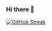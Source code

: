 ### Hi there 👋

<!--
**dcangundogan/dcangundogan** is a ✨ _special_ ✨ repository because its `README.md` (this file) appears on your GitHub profile.

Here are some ideas to get you started:

- 🔭 I’m currently working on ...
- 🌱 I’m currently learning ...
- 👯 I’m looking to collaborate on ...
- 🤔 I’m looking for help with ...
- 💬 Ask me about ...
- 📫 How to reach me: ...
- 😄 Pronouns: ...
- ⚡ Fun fact: ...
-->
[![GitHub Streak](https://streak-stats.demolab.com?user=dcangundogan&background=000000&dates=EB5454&ring=EB5454&stroke=EB5454&sideLabels=EB5454&excludeDaysLabel=EB5454&fire=EB5454&currStreakLabel=EB5454&sideNums=FFFFFF&currStreakNum=FFFFFF)](https://git.io/streak-stats)
